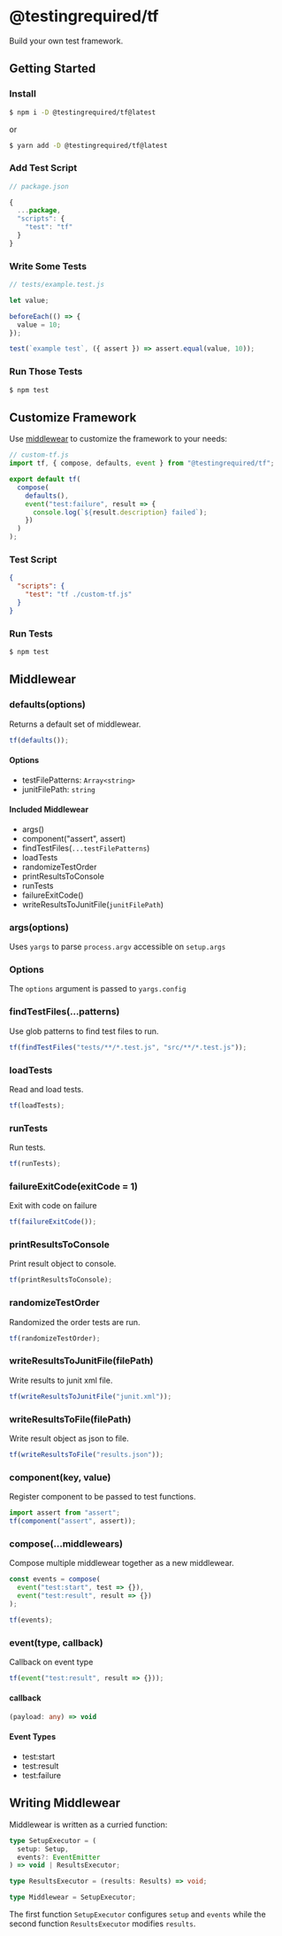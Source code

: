 # @testingrequired/tf

Build your own test framework.

## Getting Started

### Install

```bash
$ npm i -D @testingrequired/tf@latest
```

or

```bash
$ yarn add -D @testingrequired/tf@latest
```

### Add Test Script

```javascript
// package.json

{
  ...package,
  "scripts": {
    "test": "tf"
  }
}
```

### Write Some Tests

```javascript
// tests/example.test.js

let value;

beforeEach(() => {
  value = 10;
});

test(`example test`, ({ assert }) => assert.equal(value, 10));
```

### Run Those Tests

```bash
$ npm test
```

## Customize Framework

Use [middlewear](#middlewear) to customize the framework to your needs:

```javascript
// custom-tf.js
import tf, { compose, defaults, event } from "@testingrequired/tf";

export default tf(
  compose(
    defaults(),
    event("test:failure", result => {
      console.log(`${result.description} failed`);
    })
  )
);
```

### Test Script

```json
{
  "scripts": {
    "test": "tf ./custom-tf.js"
  }
}
```

### Run Tests

```bash
$ npm test
```

## Middlewear

### defaults(options)

Returns a default set of middlewear.

```javascript
tf(defaults());
```

#### Options

- testFilePatterns: `Array<string>`
- junitFilePath: `string`

#### Included Middlewear

- args()
- component("assert", assert)
- findTestFiles(`...testFilePatterns`)
- loadTests
- randomizeTestOrder
- printResultsToConsole
- runTests
- failureExitCode()
- writeResultsToJunitFile(`junitFilePath`)

### args(options)

Uses `yargs` to parse `process.argv` accessible on `setup.args`

### Options

The `options` argument is passed to `yargs.config`

### findTestFiles(...patterns)

Use glob patterns to find test files to run.

```javascript
tf(findTestFiles("tests/**/*.test.js", "src/**/*.test.js"));
```

### loadTests

Read and load tests.

```javascript
tf(loadTests);
```

### runTests

Run tests.

```javascript
tf(runTests);
```

### failureExitCode(exitCode = 1)

Exit with code on failure

```javascript
tf(failureExitCode());
```

### printResultsToConsole

Print result object to console.

```javascript
tf(printResultsToConsole);
```

### randomizeTestOrder

Randomized the order tests are run.

```javascript
tf(randomizeTestOrder);
```

### writeResultsToJunitFile(filePath)

Write results to junit xml file.

```javascript
tf(writeResultsToJunitFile("junit.xml"));
```

### writeResultsToFile(filePath)

Write result object as json to file.

```javascript
tf(writeResultsToFile("results.json"));
```

### component(key, value)

Register component to be passed to test functions.

```javascript
import assert from "assert";
tf(component("assert", assert));
```

### compose(...middlewears)

Compose multiple middlewear together as a new middlewear.

```javascript
const events = compose(
  event("test:start", test => {}),
  event("test:result", result => {})
);

tf(events);
```

### event(type, callback)

Callback on event type

```javascript
tf(event("test:result", result => {}));
```

#### callback

```typescript
(payload: any) => void
```

#### Event Types

- test:start
- test:result
- test:failure

## Writing Middlewear

Middlewear is written as a curried function:

```typescript
type SetupExecutor = (
  setup: Setup,
  events?: EventEmitter
) => void | ResultsExecutor;

type ResultsExecutor = (results: Results) => void;

type Middlewear = SetupExecutor;
```

The first function `SetupExecutor` configures `setup` and `events` while the second function `ResultsExecutor` modifies `results`.
